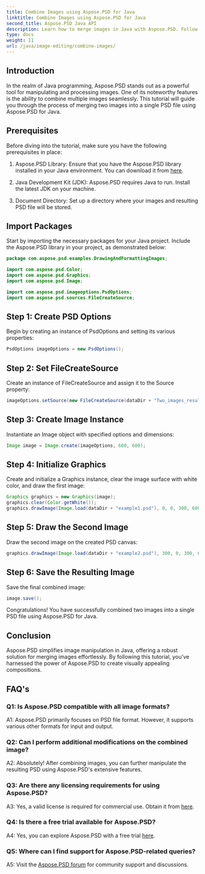```yaml
---
title: Combine Images using Aspose.PSD for Java
linktitle: Combine Images using Aspose.PSD for Java
second_title: Aspose.PSD Java API
description: Learn how to merge images in Java with Aspose.PSD. Follow our step-by-step guide for seamless image combination.
type: docs
weight: 11
url: /java/image-editing/combine-images/
---
```

## Introduction

In the realm of Java programming, Aspose.PSD stands out as a powerful tool for manipulating and processing images. One of its noteworthy features is the ability to combine multiple images seamlessly. This tutorial will guide you through the process of merging two images into a single PSD file using Aspose.PSD for Java.

## Prerequisites

Before diving into the tutorial, make sure you have the following prerequisites in place:

1. Aspose.PSD Library: Ensure that you have the Aspose.PSD library installed in your Java environment. You can download it from [here](https://releases.aspose.com/psd/java/).

2. Java Development Kit (JDK): Aspose.PSD requires Java to run. Install the latest JDK on your machine.

3. Document Directory: Set up a directory where your images and resulting PSD file will be stored.

## Import Packages

Start by importing the necessary packages for your Java project. Include the Aspose.PSD library in your project, as demonstrated below:

```java
package com.aspose.psd.examples.DrawingAndFormattingImages;

import com.aspose.psd.Color;
import com.aspose.psd.Graphics;
import com.aspose.psd.Image;

import com.aspose.psd.imageoptions.PsdOptions;
import com.aspose.psd.sources.FileCreateSource;
```

## Step 1: Create PSD Options

Begin by creating an instance of PsdOptions and setting its various properties:

```java
PsdOptions imageOptions = new PsdOptions();
```

## Step 2: Set FileCreateSource

Create an instance of FileCreateSource and assign it to the Source property:

```java
imageOptions.setSource(new FileCreateSource(dataDir + "Two_images_result_out.psd", false));
```

## Step 3: Create Image Instance

Instantiate an Image object with specified options and dimensions:

```java
Image image = Image.create(imageOptions, 600, 600);
```

## Step 4: Initialize Graphics

Create and initialize a Graphics instance, clear the image surface with white color, and draw the first image:

```java
Graphics graphics = new Graphics(image);
graphics.clear(Color.getWhite());
graphics.drawImage(Image.load(dataDir + "example1.psd"), 0, 0, 300, 600);
```

## Step 5: Draw the Second Image

Draw the second image on the created PSD canvas:

```java
graphics.drawImage(Image.load(dataDir + "example2.psd"), 300, 0, 300, 600);
```

## Step 6: Save the Resulting Image

Save the final combined image:

```java
image.save();
```

Congratulations! You have successfully combined two images into a single PSD file using Aspose.PSD for Java.

## Conclusion

Aspose.PSD simplifies image manipulation in Java, offering a robust solution for merging images effortlessly. By following this tutorial, you've harnessed the power of Aspose.PSD to create visually appealing compositions.

## FAQ's

### Q1: Is Aspose.PSD compatible with all image formats?

A1: Aspose.PSD primarily focuses on PSD file format. However, it supports various other formats for input and output.

### Q2: Can I perform additional modifications on the combined image?

A2: Absolutely! After combining images, you can further manipulate the resulting PSD using Aspose.PSD's extensive features.

### Q3: Are there any licensing requirements for using Aspose.PSD?

A3: Yes, a valid license is required for commercial use. Obtain it from [here](https://purchase.aspose.com/buy).

### Q4: Is there a free trial available for Aspose.PSD?

A4: Yes, you can explore Aspose.PSD with a free trial [here](https://releases.aspose.com/).

### Q5: Where can I find support for Aspose.PSD-related queries?

A5: Visit the [Aspose.PSD forum](https://forum.aspose.com/c/psd/34) for community support and discussions.

